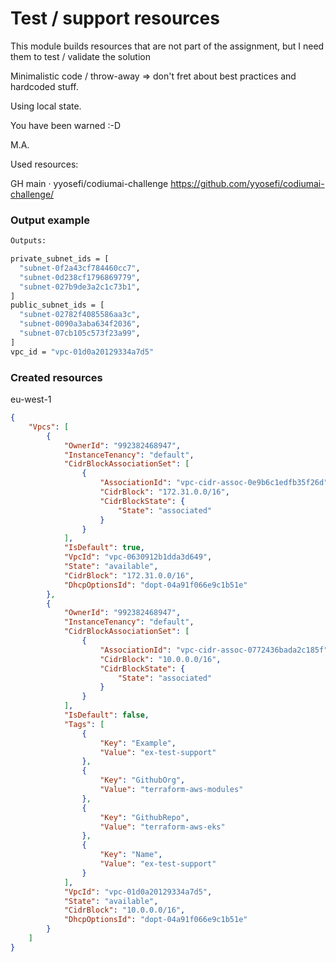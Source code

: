 # Test / support resources

This module builds resources that are not part of the assignment, but I need them to test / validate the solution

Minimalistic code / throw-away => don't fret about best practices and hardcoded stuff.

Using local state.

You have been warned :-D

M.A.


Used resources:

GH main · yyosefi/codiumai-challenge
https://github.com/yyosefi/codiumai-challenge/

### Output example

```sh
Outputs:

private_subnet_ids = [
  "subnet-0f2a43cf784460cc7",
  "subnet-0d238cf1796869779",
  "subnet-027b9de3a2c1c73b1",
]
public_subnet_ids = [
  "subnet-02782f4085586aa3c",
  "subnet-0090a3aba634f2036",
  "subnet-07cb105c573f23a99",
]
vpc_id = "vpc-01d0a20129334a7d5"
```

### Created resources
eu-west-1

```json
{
    "Vpcs": [
        {
            "OwnerId": "992382468947",
            "InstanceTenancy": "default",
            "CidrBlockAssociationSet": [
                {
                    "AssociationId": "vpc-cidr-assoc-0e9b6c1edfb35f26d",
                    "CidrBlock": "172.31.0.0/16",
                    "CidrBlockState": {
                        "State": "associated"
                    }
                }
            ],
            "IsDefault": true,
            "VpcId": "vpc-0630912b1dda3d649",
            "State": "available",
            "CidrBlock": "172.31.0.0/16",
            "DhcpOptionsId": "dopt-04a91f066e9c1b51e"
        },
        {
            "OwnerId": "992382468947",
            "InstanceTenancy": "default",
            "CidrBlockAssociationSet": [
                {
                    "AssociationId": "vpc-cidr-assoc-0772436bada2c185f",
                    "CidrBlock": "10.0.0.0/16",
                    "CidrBlockState": {
                        "State": "associated"
                    }
                }
            ],
            "IsDefault": false,
            "Tags": [
                {
                    "Key": "Example",
                    "Value": "ex-test-support"
                },
                {
                    "Key": "GithubOrg",
                    "Value": "terraform-aws-modules"
                },
                {
                    "Key": "GithubRepo",
                    "Value": "terraform-aws-eks"
                },
                {
                    "Key": "Name",
                    "Value": "ex-test-support"
                }
            ],
            "VpcId": "vpc-01d0a20129334a7d5",
            "State": "available",
            "CidrBlock": "10.0.0.0/16",
            "DhcpOptionsId": "dopt-04a91f066e9c1b51e"
        }
    ]
}

```